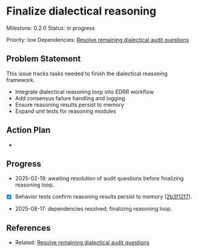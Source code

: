 # Finalize dialectical reasoning
Milestone: 0.2.0
Status: in progress

Priority: low
Dependencies: [Resolve remaining dialectical audit questions](archived/Resolve-remaining-dialectical-audit-questions.md)

## Problem Statement
<description>


This issue tracks tasks needed to finish the dialectical reasoning framework.

- Integrate dialectical reasoning loop into EDRR workflow
- Add consensus failure handling and logging
- Ensure reasoning results persist to memory
- Expand unit tests for reasoning modules

## Action Plan
- <tasks>

## Progress
- 2025-02-19: awaiting resolution of audit questions before finalizing reasoning loop.
- [x] Behavior tests confirm reasoning results persist to memory ([2b3f12f7](../commit/2b3f12f7)).
- 2025-08-17: dependencies resolved; finalizing reasoning loop.

## References
- Related: [Resolve remaining dialectical audit questions](archived/Resolve-remaining-dialectical-audit-questions.md)
